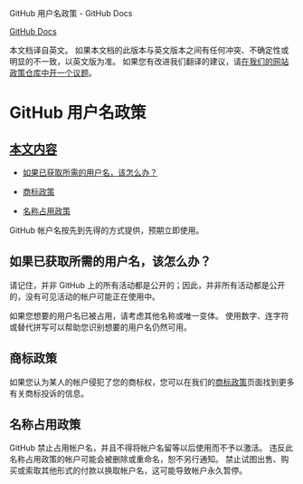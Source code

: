 GitHub 用户名政策 - GitHub Docs

[](/cn)[GitHub Docs](/cn)

本文档译自英文。 如果本文档的此版本与英文版本之间有任何冲突、不确定性或明显的不一致，以英文版为准。 如果您有改进我们翻译的建议，请[在我们的网站政策仓库中开一个议题](https://github.com/github/site-policy/issues)。

GitHub 用户名政策
==========

[本文内容](/github/site-policy/github-username-policy#in-this-article)
----------

* [如果已获取所需的用户名，该怎么办？](#what-if-the-username-i-want-is-already-taken)

* [商标政策](#trademark-policy)

* [名称占用政策](#name-squatting-policy)

GitHub 帐户名按先到先得的方式提供，预期立即使用。

[](#what-if-the-username-i-want-is-already-taken)如果已获取所需的用户名，该怎么办？
----------

请记住，并非 GitHub 上的所有活动都是公开的；因此，并非所有活动都是公开的，没有可见活动的帐户可能正在使用中。

如果您想要的用户名已被占用，请考虑其他名称或唯一变体。 使用数字、连字符或替代拼写可以帮助您识别想要的用户名仍然可用。

[](#trademark-policy)商标政策
----------

如果您认为某人的帐户侵犯了您的商标权，您可以在我们的[商标政策](/cn/articles/github-trademark-policy)页面找到更多有关商标投诉的信息。

[](#name-squatting-policy)名称占用政策
----------

GitHub 禁止占用帐户名，并且不得将帐户名留等以后使用而不予以激活。 违反此名称占用政策的帐户可能会被删除或重命名，恕不另行通知。 禁止试图出售、购买或索取其他形式的付款以换取帐户名，这可能导致帐户永久暂停。
